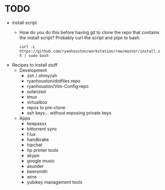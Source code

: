# TODO

  * install script
    * How do you do this before having git to clone the repo that contains the
      install script? Probably curl the script and pipe to bash.

      `curl -L https://github.com/ryanhouston/workstation/raw/master/install.sh | sudo bash`
  * Recipes to install stuff
    * Development
      * zsh / ohmyzsh
      * ryanhouston/dotfiles repo
      * ryanhouston/Vim-Config repo
      * solarized
      * tmux
      * virtualbox
      * repos to pre-clone
      * ssh keys... without exposing private keys
    * Apps
      * keepassx
      * bittorrent sync
      * f.lux
      * handbrake
      * hipchat
      * hp printer tools
      * skype
      * google music
      * asunder
      * beersmith
      * wine
      * yubikey management tools

